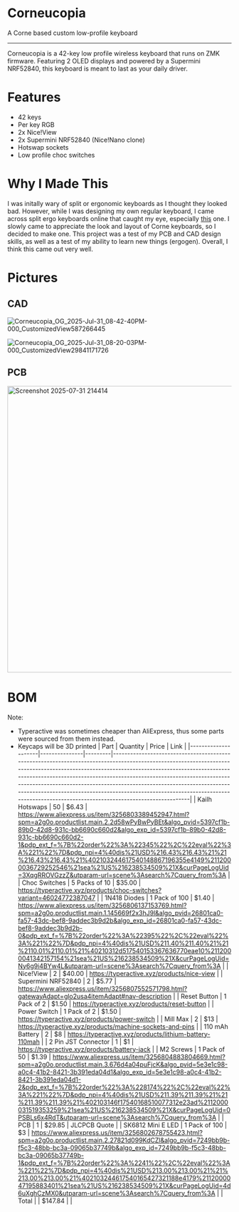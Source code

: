 # Corneucopia
A Corne based custom low-profile keyboard 

---

Corneucopia is a 42-key low profile wireless keyboard that runs on ZMK firmware. Featuring 2 OLED displays and powered by a Supermini NRF52840, this keyboard is meant to last as your daily driver. 

# Features
- 42 keys
- Per key RGB
- 2x Nice!View
- 2x Supermini NRF52840 (Nice!Nano clone)
- Hotswap sockets
- Low profile choc switches

# Why I Made This
I was initally wary of split or ergonomic keyboards as I thought they looked bad. However, while I was designing my own regular keyboard, I came across split ergo keyboards online that caught my eye, especially [this](https://www.etsy.com/listing/1337908749/ready-to-use-crkbd-corne-keyboard-v301) one. I slowly came to appreciate the look and layout of Corne keyboards, so I decided to make one. This project was a test of my PCB and CAD design skills, as well as a test of my ability to learn new things (ergogen). Overall, I think this came out very well.

# Pictures
## CAD
![Corneucopia_OG_2025-Jul-31_08-42-40PM-000_CustomizedView587266445](https://github.com/user-attachments/assets/00817c91-02a7-4aa3-aeba-b2a980656d4d)

![Corneucopia_OG_2025-Jul-31_08-20-03PM-000_CustomizedView29841171726](https://github.com/user-attachments/assets/7c49635e-f6fd-4602-b999-16454fc14ec6)

## PCB
<img width="1317" height="643" alt="Screenshot 2025-07-31 214414" src="https://github.com/user-attachments/assets/4e5eb38a-6b01-4ca8-8f80-f56070fb948b" />


# BOM
Note: 
- Typeractive was sometimes cheaper than AliExpress, thus some parts were sourced from them instead.
- Keycaps will be 3D printed
| Part                | Quantity      | Price   | Link                                                                                                                                                                                                                                                                                                                                                                                                                                                                                  |
|---------------------|---------------|---------|---------------------------------------------------------------------------------------------------------------------------------------------------------------------------------------------------------------------------------------------------------------------------------------------------------------------------------------------------------------------------------------------------------------------------------------------------------------------------------------|
| Kailh Hotswaps      | 50            | $6.43   | https://www.aliexpress.us/item/3256803389452947.html?spm=a2g0o.productlist.main.2.2d58wPyBwPyBEt&algo_pvid=5397cf1b-89b0-42d8-931c-bb6690c660d2&algo_exp_id=5397cf1b-89b0-42d8-931c-bb6690c660d2-1&pdp_ext_f=%7B%22order%22%3A%22345%22%2C%22eval%22%3A%221%22%7D&pdp_npi=4%40dis%21USD%216.43%216.43%21%21%216.43%216.43%21%402103244617540148867196355e4149%2112000036729252546%21sea%21US%216238534509%21X&curPageLogUid=3XqgRROVGzzZ&utparam-url=scene%3Asearch%7Cquery_from%3A   |
| Choc Switches       | 5 Packs of 10 | $35.00  | https://typeractive.xyz/products/choc-switches?variant=46024772387047                                                                                                                                                                                                                                                                                                                                                                                                                 |
| 1N418 Diodes        | 1 Pack of 100 | $1.40   | https://www.aliexpress.us/item/3256806137153769.html?spm=a2g0o.productlist.main.1.145669f2x3hJ9l&algo_pvid=26801ca0-fa57-43dc-bef8-9addec3b9d2b&algo_exp_id=26801ca0-fa57-43dc-bef8-9addec3b9d2b-0&pdp_ext_f=%7B%22order%22%3A%22395%22%2C%22eval%22%3A%221%22%7D&pdp_npi=4%40dis%21USD%211.40%211.40%21%21%2110.01%2110.01%21%40210312d517540153367636770eae10%2112000041342157154%21sea%21US%216238534509%21X&curPageLogUid=Ny6g9i4BYw4L&utparam-url=scene%3Asearch%7Cquery_from%3A |
| Nice!View           | 2             | $40.00  | https://typeractive.xyz/products/nice-view                                                                                                                                                                                                                                                                                                                                                                                                                                            |
| Supermini NRF52840  | 2             | $5.77   | https://www.aliexpress.us/item/3256807552571798.html?gatewayAdapt=glo2usa4itemAdapt#nav-description                                                                                                                                                                                                                                                                                                                                                                                   |
| Reset Button        | 1 Pack of 2   | $1.50   | https://typeractive.xyz/products/reset-button                                                                                                                                                                                                                                                                                                                                                                                                                                         |
| Power Switch        | 1 Pack of 2   | $1.50   | https://typeractive.xyz/products/power-switch                                                                                                                                                                                                                                                                                                                                                                                                                                         |
| Mill Max            | 2             | $13     | https://typeractive.xyz/products/machine-sockets-and-pins                                                                                                                                                                                                                                                                                                                                                                                                                             |
| 110 mAh Battery     | 2             | $8      | https://typeractive.xyz/products/lithium-battery-110mah                                                                                                                                                                                                                                                                                                                                                                                                                               |
| 2 Pin JST Connector | 1             | $1      | https://typeractive.xyz/products/battery-jack                                                                                                                                                                                                                                                                                                                                                                                                                                         |
| M2 Screws           | 1 Pack of 50  | $1.39   | https://www.aliexpress.us/item/3256804883804669.html?spm=a2g0o.productlist.main.3.676d4a04puFjcK&algo_pvid=5e3e1c98-a0c4-41b2-8421-3b391eda04d1&algo_exp_id=5e3e1c98-a0c4-41b2-8421-3b391eda04d1-2&pdp_ext_f=%7B%22order%22%3A%228174%22%2C%22eval%22%3A%221%22%7D&pdp_npi=4%40dis%21USD%211.39%211.39%21%21%211.39%211.39%21%402103146f17540168510077312e23ad%2112000031519353259%21sea%21US%216238534509%21X&curPageLogUid=0PSBLs6x4RdT&utparam-url=scene%3Asearch%7Cquery_from%3A  |
| PCB                 | 1             | $29.85  | JLCPCB Quote                                                                                                                                                                                                                                                                                                                                                                                                                                                                          |
| SK6812 Mini E LED   | 1 Pack of 100 | $3      | https://www.aliexpress.us/item/3256802678755423.html?spm=a2g0o.productlist.main.2.27821d099KdCZl&algo_pvid=7249bb9b-f5c3-48bb-bc3a-09065b37749b&algo_exp_id=7249bb9b-f5c3-48bb-bc3a-09065b37749b-1&pdp_ext_f=%7B%22order%22%3A%2241%22%2C%22eval%22%3A%221%22%7D&pdp_npi=4%40dis%21USD%213.00%213.00%21%21%213.00%213.00%21%402103244617540165427321188e4179%2112000047195883401%21sea%21US%216238534509%21X&curPageLogUid=4d6uXghCzMX0&utparam-url=scene%3Asearch%7Cquery_from%3A    |
| Total               |               | $147.84 |                                                                                                                                                                                                                                                                                                                                                                                                                                                                                       |
